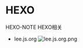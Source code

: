 # HEXO
HEXO-NOTE
HEXO相关

- lee.js.org
  ![lee.js.org.png](https://img.hacpai.com/file/2019/09/lee.js.org-e0d96f7c.png)
